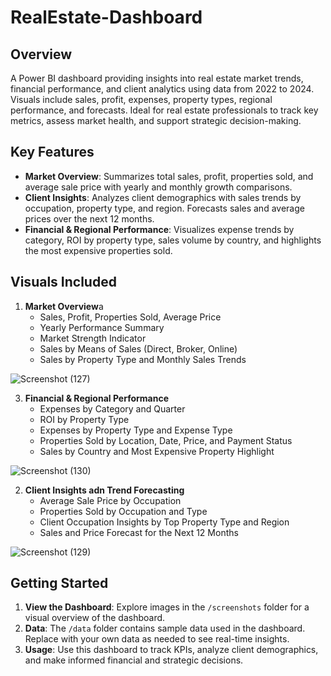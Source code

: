 # RealEstate-Dashboard
## Overview

A Power BI dashboard providing insights into real estate market trends, financial performance, and client analytics using data from 2022 to 2024. Visuals include sales, profit, expenses, property types, regional performance, and forecasts. Ideal for real estate professionals to track key metrics, assess market health, and support strategic decision-making.

## Key Features
- **Market Overview**: Summarizes total sales, profit, properties sold, and average sale price with yearly and monthly growth comparisons.
- **Client Insights**: Analyzes client demographics with sales trends by occupation, property type, and region. Forecasts sales and average prices over the next 12 months.
- **Financial & Regional Performance**: Visualizes expense trends by category, ROI by property type, sales volume by country, and highlights the most expensive properties sold.

## Visuals Included
1. **Market Overview**a
   - Sales, Profit, Properties Sold, Average Price
   - Yearly Performance Summary
   - Market Strength Indicator
   - Sales by Means of Sales (Direct, Broker, Online)
   - Sales by Property Type and Monthly Sales Trends
     
![Screenshot (127)](https://github.com/user-attachments/assets/35c4b001-4144-4af2-b3f1-71002b5f3368)

   
3. **Financial & Regional Performance**
   - Expenses by Category and Quarter
   - ROI by Property Type
   - Expenses by Property Type and Expense Type
   - Properties Sold by Location, Date, Price, and Payment Status
   - Sales by Country and Most Expensive Property Highlight

![Screenshot (130)](https://github.com/user-attachments/assets/d09d89b3-1988-40e3-a35c-1b763ec26dca)


2. **Client Insights adn Trend Forecasting**
   - Average Sale Price by Occupation
   - Properties Sold by Occupation and Type
   - Client Occupation Insights by Top Property Type and Region
   - Sales and Price Forecast for the Next 12 Months
     
![Screenshot (129)](https://github.com/user-attachments/assets/c45c44cb-054a-4208-840f-f481a5291253)



## Getting Started

1. **View the Dashboard**: Explore images in the `/screenshots` folder for a visual overview of the dashboard.
2. **Data**: The `/data` folder contains sample data used in the dashboard. Replace with your own data as needed to see real-time insights.
3. **Usage**: Use this dashboard to track KPIs, analyze client demographics, and make informed financial and strategic decisions.

